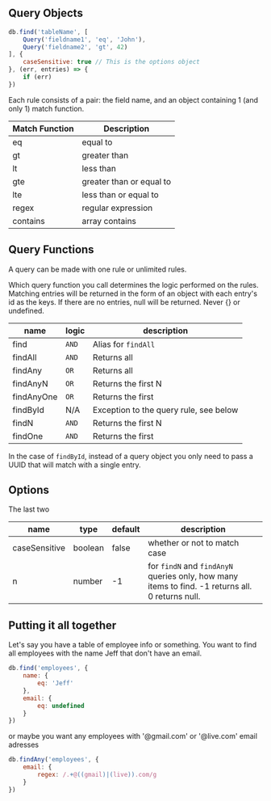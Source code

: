 ## Query Objects

```javascript
db.find('tableName', [
    Query('fieldname1', 'eq', 'John'),
    Query('fieldname2', 'gt', 42)
], {
    caseSensitive: true // This is the options object
}, (err, entries) => {
    if (err)
})
```
Each rule consists of a pair: the field name, and an object containing 1 (and only 1) match function.

|Match Function|Description|
|----------|-----------|
|eq|equal to|
|gt|greater than|
|lt|less than|
|gte|greater than or equal to|
|lte|less than or equal to|
|regex|regular expression|
|contains|array contains|

## Query Functions

A query can be made with one rule or unlimited rules.

Which query function you call determines the logic performed on the rules.
Matching entries will be returned in the form of an object with each entry's id as the keys.
If there are no entries, null will be returned.
Never {} or undefined.

|name|logic|description|
|-|-|-|
|find|`AND`|Alias for `findAll`|
|findAll|`AND`|Returns all|
|findAny|`OR`|Returns all|
|findAnyN|`OR`|Returns the first N|
|findAnyOne|`OR`|Returns the first|
|findById|N/A|Exception to the query rule, see below|
|findN|`AND`|Returns the first N|
|findOne|`AND`|Returns the first|

In the case of `findById`, instead of a query object you only need to pass a UUID that will match with a single entry.

## Options

The last two 

|name|type|default|description|
|-|-|-|-|
|caseSensitive|boolean|false|whether or not to match case|
|n|number|-1|for `findN` and `findAnyN` queries only, how many items to find. -1 returns all. 0 returns null.


## Putting it all together

Let's say you have a table of employee info or something.
You want to find all employees with the name Jeff that don't have an email.

```javascript
db.find('employees', {
    name: {
        eq: 'Jeff'
    },
    email: {
        eq: undefined
    }
})
```

or maybe you want any employees with '@gmail.com' or '@live.com' email adresses 

```javascript
db.findAny('employees', {
    email: {
        regex: /.+@((gmail)|(live)).com/g
    }
})
```